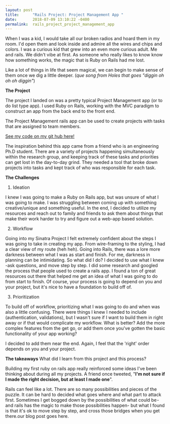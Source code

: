 ```yaml
---
layout: post
title:      "Rails Project: Project Management App "
date:       2018-07-09 13:10:22 -0400
permalink:  rails_project_project_management_app
---
```


When I was a kid, I would take all our broken radios and hoard them in my room. I'd open them and look inside and admire all the wires and chips and colors. I was a curious kid that grew into an even more curious adult.
Me and rails. We didn't vibe at first. As someone who really likes to know know how something works, the magic that is Ruby on Rails had me lost.

Like a lot of things in life that seem magical, we can begin to make sense of them once we dig a little deeper. (*que song from Holes that goes "diggin oh oh oh diggin"*)

**The Project**

The project I landed on was a pretty typical Project Management app (or to do list type app). I used Ruby on Rails, working with the MVC paradigm to construct an app from the back end to the front end.

The Project Management rails app can be used to create projects with tasks that are assigned to team members.


[See my code on my git hub here!](/https://github.com/katleiahramos/Project-Manager-Rails-App)

The inspiration behind this app came from a friend who is an engineering Ph.D student. There are a variety of projects happening simultaneously within the research group, and keeping track of these tasks and priorities can get lost in the day-to-day grind. They needed a tool that broke down projects into tasks and kept track of who was responsible for each task.

**The Challenges**

1. Ideation

I knew I was going to make a Ruby on Rails app, but was unsure of what I was going to make. I was struggling between coming up with something creative/unique and something useful. In the end, I decided to utilize my resources and reach out to family and friends to ask them about things that make their work harder to try and figure out a web-app based solution.

2. Workflow

Going into my Sinatra Project I felt extremely confident about the steps I was going to take in creating my app. From wire-framing to the styling, I had a clear view of my route (heh heh). Going into Rails, there was a lore more darkness between what I was as start and finish. For me, darkness in planning can be intimidating. So what did I do? I decided to use what I knew -ask questions, and move step by step. I did some research and googled the process that people used to create a rails app. I found a ton of great resources out there that helped me get an idea of what I was going to do from start to finish. Of course, your process is going to depend on you and your project, but it's nice to have a foundation to build off of.

3. Prioritization

To build off of workflow, prioritizing what I was going to do and when was also a little confusing. There were things I knew I needed to include (authentication, validations), but I wasn't sure if I want to build them in right away or if that would complicate my workflow. What is better? Add the more complex features from the get go, or add them once you've gotten the basic functionality of your app working?

I decided to add them near the end. Again, I feel that the 'right' order depends on you and your project.

**The takeaways**
What did I learn from this project and this process?

Building my first ruby on rails app really reinforced some ideas I've been thinking about during all my projects.
A friend once tweeted, "**I'm not sure if I made the right decision, but at least I made one**".

Rails can feel like a lot. There are so many possibilities and pieces of the puzzle. It can be hard to decided what goes where and what part to attack first. Sometimes I get bogged down by the possibilities of what could be - and rails has the magic to make those possibilities happen- but what I found is that it's ok to move step by step, and cross those bridges when you get there.our blog post goes here.
